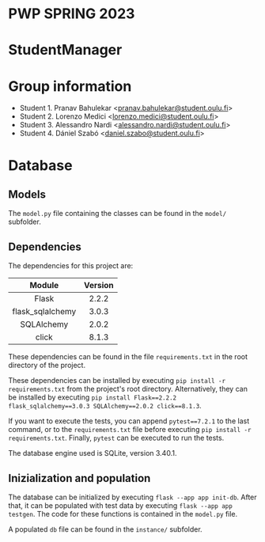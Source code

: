 # PWP SPRING 2023

# StudentManager

# Group information

* Student 1. Pranav Bahulekar \<pranav.bahulekar@student.oulu.fi\>
* Student 2. Lorenzo Medici \<lorenzo.medici@student.oulu.fi\>
* Student 3. Alessandro Nardi \<alessandro.nardi@student.oulu.fi\>
* Student 4. Dániel Szabó \<daniel.szabo@student.oulu.fi\>

# Database

## Models

The `model.py` file containing the classes can be found in the `model/` subfolder.

## Dependencies

The dependencies for this project are:

|      Module      | Version |
|:----------------:|:-------:|
|      Flask       |  2.2.2  |
| flask_sqlalchemy |  3.0.3  |
|    SQLAlchemy    |  2.0.2  |
|      click       |  8.1.3  |

These dependencies can be found in the file `requirements.txt` in the root directory of the project.

These dependencies can be installed by executing `pip install -r requirements.txt` from the project's root directory.
Alternatively, they can be installed by
executing `pip install Flask==2.2.2 flask_sqlalchemy==3.0.3 SQLAlchemy==2.0.2 click==8.1.3`.

If you want to execute the tests, you can append `pytest==7.2.1` to the last command, or to the `requirements.txt` file
before executing `pip install -r requirements.txt`. Finally, `pytest` can be executed to run the tests.

The database engine used is SQLite, version 3.40.1.

## Inizialization and population

The database can be initialized by executing `flask --app app init-db`.
After that, it can be populated with test data by executing `flask --app app testgen`.
The code for these functions is contained in the `model.py` file.

A populated `db` file can be found in the `instance/` subfolder.
